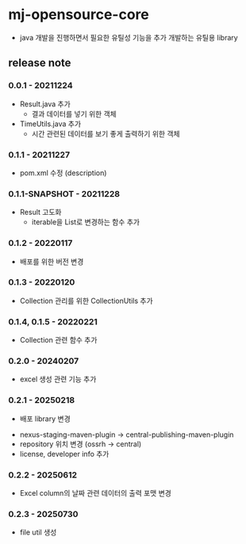 # mj-opensource-core
 - java 개발을 진행하면서 필요한 유틸성 기능을 추가 개발하는 유틸용 library


## release note
### 0.0.1 - 20211224
 + Result.java 추가
   - 결과 데이터를 넣기 위한 객체
 + TimeUtils.java 추가
   - 시간 관련된 데이터를 보기 좋게 출력하기 위한 객체 

### 0.1.1 - 20211227
 + pom.xml 수정 (description)

### 0.1.1-SNAPSHOT - 20211228
 + Result 고도화
   - iterable을 List로 변경하는 함수 추가

### 0.1.2 - 20220117
+ 배포를 위한 버전 변경

### 0.1.3 - 20220120
+ Collection 관리를 위한 CollectionUtils 추가 

### 0.1.4, 0.1.5 - 20220221
+ Collection 관련 함수 추가 

### 0.2.0 - 20240207
+ excel 생성 관련 기능 추가

### 0.2.1 - 20250218
 - 배포 library 변경 
  + nexus-staging-maven-plugin -> central-publishing-maven-plugin
  + repository 위치 변경 (ossrh -> central)
  + license, developer info 추가

### 0.2.2 - 20250612
 - Excel column의 날짜 관련 데이터의 출력 포맷 변경

### 0.2.3 - 20250730
 - file util 생성